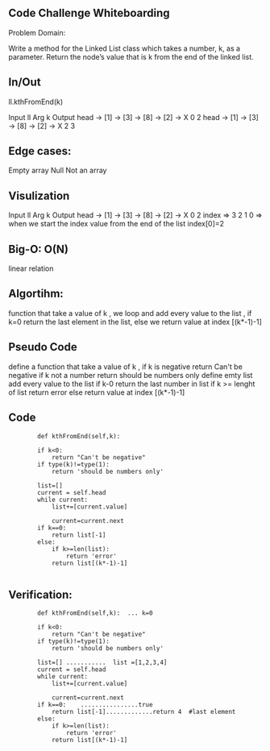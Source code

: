 ## Code Challenge Whiteboarding
Problem Domain:

Write a method for the Linked List class which takes a number, k, as a parameter. Return the node’s value that is k from the end of the linked list.

## In/Out

ll.kthFromEnd(k)

Input ll                                	Arg k	 Output
 head -> [1] -> [3] -> [8] -> [2] -> X    	0	       2
 head -> [1] -> [3] -> [8] -> [2] -> X   	2	       3
 
## Edge cases:
Empty array
Null
Not an array

## Visulization

Input ll                                	Arg k	 Output
 head -> [1] -> [3] -> [8] -> [2] -> X    	0	       2
index =>    3     2     1      0
 => when we start the index value from the end of the list index[0]=2

## Big-O: O(N) 

linear relation

## Algortihm:

function that take a value of k ,
we loop and add every value to the list , 
if k=0 return the last element in the list,
else we return value at index [(k*-1)-1]

## Pseudo Code

define a function that take a value of k ,
if k is negative return Can't be negative
if k not a number return should be numbers only
define emty list add every value to the list
if k-0  return the last number in list
if k >= lenght of list return error
else return value at index [(k*-1)-1]

## Code

  
```
        def kthFromEnd(self,k):

        if k<0:
            return "Can't be negative"
        if type(k)!=type(1):
            return 'should be numbers only'
        
        list=[]
        current = self.head
        while current:
            list+=[current.value]
            
            current=current.next
        if k==0:
            return list[-1]
        else:
            if k>=len(list):
                return 'error'
            return list[(k*-1)-1]
  
```



## Verification:

```
        def kthFromEnd(self,k):  ... k=0

        if k<0:
            return "Can't be negative"
        if type(k)!=type(1):
            return 'should be numbers only'
        
        list=[] ...........  list =[1,2,3,4]
        current = self.head
        while current:
            list+=[current.value]
            
            current=current.next
        if k==0:    ................true 
            return list[-1].............return 4  #last element
        else:
            if k>=len(list):
                return 'error'
            return list[(k*-1)-1]
```